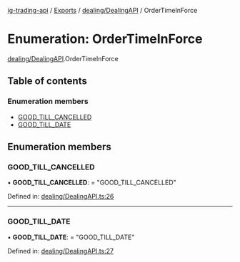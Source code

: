 [ig-trading-api](../README.md) / [Exports](../modules.md) / [dealing/DealingAPI](../modules/dealing_dealingapi.md) / OrderTimeInForce

# Enumeration: OrderTimeInForce

[dealing/DealingAPI](../modules/dealing_dealingapi.md).OrderTimeInForce

## Table of contents

### Enumeration members

- [GOOD_TILL_CANCELLED](dealing_dealingapi.ordertimeinforce.md#good_till_cancelled)
- [GOOD_TILL_DATE](dealing_dealingapi.ordertimeinforce.md#good_till_date)

## Enumeration members

### GOOD_TILL_CANCELLED

• **GOOD_TILL_CANCELLED**: = "GOOD_TILL_CANCELLED"

Defined in: [dealing/DealingAPI.ts:26](https://github.com/bennycode/ig-trading-api/blob/a8e1c4a/src/dealing/DealingAPI.ts#L26)

---

### GOOD_TILL_DATE

• **GOOD_TILL_DATE**: = "GOOD_TILL_DATE"

Defined in: [dealing/DealingAPI.ts:27](https://github.com/bennycode/ig-trading-api/blob/a8e1c4a/src/dealing/DealingAPI.ts#L27)
